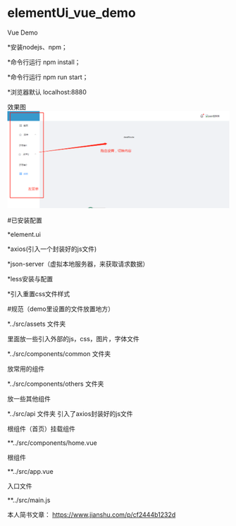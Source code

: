 # elementUi_vue_demo

Vue Demo

*安装nodejs、npm；

*命令行运行 npm install；

*命令行运行 npm run start；

*浏览器默认 localhost:8880


效果图
![demo](https://github.com/lilyping/elementUi_vue_demo/blob/master/eui_vue27.png)

#已安装配置

*element.ui

*axios(引入一个封装好的js文件)

*json-server（虚拟本地服务器，来获取请求数据）

*less安装与配置

*引入重置css文件样式

#规范（demo里设置的文件放置地方）

*../src/assets 文件夹

里面放一些引入外部的js，css，图片，字体文件

*../src/components/common 文件夹

放常用的组件

*../src/components/others 文件夹

放一些其他组件

*../src/api 文件夹 引入了axios封装好的js文件


根组件（首页）挂载组件

**../src/components/home.vue

根组件

**../src/app.vue

入口文件

**../src/main.js

本人简书文章：
https://www.jianshu.com/p/cf2444b1232d

